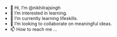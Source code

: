 - 👋 Hi, I’m @nikhilrajsingh
- 👀 I’m interested in learning.
- 🌱 I’m currently learning lifeskills.
- 💞️ I’m looking to collaborate on meaningful ideas.
- 📫 How to reach me ...

<!---
nraj73523/nraj73523 is a ✨ special ✨ repository because its `README.md` (this file) appears on your GitHub profile.
You can click the Preview link to take a look at your changes.
--->
